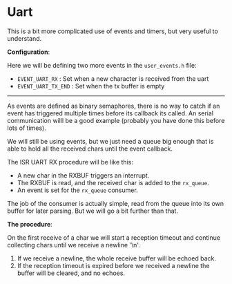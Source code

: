 # Uart

This is a bit more complicated use of events and timers, but very useful to understand.

**Configuration**:

Here we will be defining two more events in the `user_events.h` file:

* `EVENT_UART_RX` : Set when a new character is received from the uart
* `EVENT_UART_TX_END` : Set when the tx buffer is empty

----------------

As events are defined as binary semaphores, there is no way to catch if an event
has triggered multiple times before its callback its called. An serial communication
willl be a good example (probably you have done this before lots of times).

We will still be using events, but we just need a queue big enough that is able to hold
all the received chars until the event callback.

The ISR UART RX procedure will be like this:

* A new char in the RXBUF triggers an interrupt.
* The RXBUF is read, and the received char is added to the `rx_queue`.
* An event is set for the `rx_queue` consumer.

The job of the consumer is actually simple, read from the queue into its own buffer
for later parsing. But we will go a bit further than that.

**The procedure**:

On the first receive of a char we will start a reception timeout and continue collecting
chars until we receive a newline '\n'.

1. If we receive a newline, the whole receive buffer will be echoed back.
2. If the reception timeout is expired before we received a newline
   the buffer will be cleared, and no echoes.
